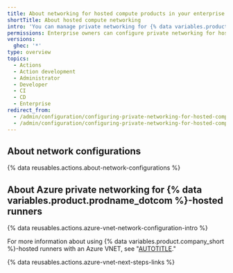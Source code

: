 ```yaml
---
title: About networking for hosted compute products in your enterprise
shortTitle: About hosted compute networking
intro: 'You can manage private networking for {% data variables.product.company_short %}-hosted products using network configurations.'
permissions: Enterprise owners can configure private networking for hosted compute products at the enterprise level.
versions:
  ghec: '*'
type: overview
topics:
  - Actions
  - Action development
  - Administrator
  - Developer
  - CI
  - CD
  - Enterprise
redirect_from:
  - /admin/configuration/configuring-private-networking-for-hosted-compute-products/about-networking-for-hosted-compute-products
  - /admin/configuration/configuring-private-networking-for-hosted-compute-products/about-networking-for-hosted-compute-products-in-your-enterprise
---
```


## About network configurations

{% data reusables.actions.about-network-configurations %}

## About Azure private networking for {% data variables.product.prodname_dotcom %}-hosted runners

{% data reusables.actions.azure-vnet-network-configuration-intro %}

For more information about using {% data variables.product.company_short %}-hosted runners with an Azure VNET, see "[AUTOTITLE](/admin/configuration/configuring-private-networking-for-hosted-compute-products/about-azure-private-networking-for-github-hosted-runners-in-your-enterprise)."

{% data reusables.actions.azure-vnet-next-steps-links %}
